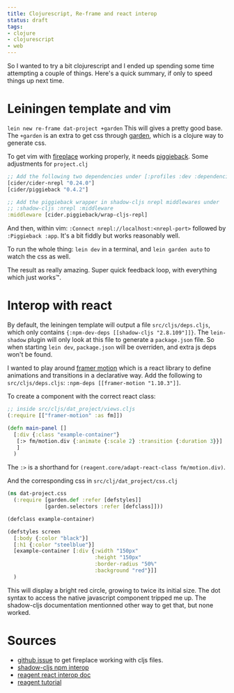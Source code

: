 ```yaml
---
title: Clojurescript, Re-frame and react interop
status: draft
tags:
- clojure
- clojurescript
- web
---
```


So I wanted to try a bit clojurescript and I ended up spending some time
attempting a couple of things. Here's a quick summary, if only to speed things
up next time.

# Leiningen template and vim

`lein new re-frame dat-project +garden`
This will gives a pretty good base. The `+garden` is an extra to get css through [garden](https://github.com/noprompt/garden), which is a clojure way to generate css.

To get vim with [fireplace](https://github.com/tpope/vim-fireplace) working properly, it needs [piggieback](https://github.com/nrepl/piggieback). Some adjustments for `project.clj`

```clojure
;; Add the following two dependencies under [:profiles :dev :dependencies]
[cider/cider-nrepl "0.24.0"]
[cider/piggieback "0.4.2"]

;; Add the piggieback wrapper in shadow-cljs nrepl middlewares under
;; :shadow-cljs :nrepl :middleware
:middleware [cider.piggieback/wrap-cljs-repl]
```

And then, within vim: `:Connect nrepl://localhost:<nrepl-port>` followed by
`:Piggieback :app`. It's a bit fiddly but works reasonably well.

To run the whole thing:
`lein dev` in a terminal, and `lein garden auto` to watch the css as well.

The result as really amazing. Super quick feedback loop, with everything which just works™.


# Interop with react
By default, the leiningen template will output a file `src/cljs/deps.cljs`, which only contains `{:npm-dev-deps [[shadow-cljs "2.8.109"]]}`. The `lein-shadow` plugin will only look at this file to generate a `package.json` file. So when starting `lein dev`, `package.json` will be overriden, and extra js deps won't be found.

I wanted to play around [framer motion](https://www.framer.com/motion/) which is a react library to define animations and transitions in a declarative way. Add the following to `src/cljs/deps.cljs`: `:npm-deps [[framer-motion "1.10.3"]]`.

To create a component with the correct react class:

```clojure
;; inside src/cljs/dat_project/views.cljs
(:require [["framer-motion" :as fm]])

(defn main-panel []
  [:div {:class "example-container"}
   [:> fm/motion.div {:animate {:scale 2} :transition {:duration 3}}]
   ]
  )
```

The `:>` is a shorthand for `(reagent.core/adapt-react-class fm/motion.div)`.

And the corresponding css in `src/clj/dat_project/css.clj`

```clojure
(ns dat-project.css
  (:require [garden.def :refer [defstyles]]
            [garden.selectors :refer [defclass]]))

(defclass example-container)

(defstyles screen
  [:body {:color "black"}]
  [:h1 {:color "steelblue"}]
  [example-container [:div {:width "150px"
                            :height "150px"
                            :border-radius "50%"
                            :background "red"}]]
  )
```

This will display a bright red circle, growing to twice its initial size. The
dot syntax to access the native javascript component tripped me up. The
shadow-cljs documentation mentionned other way to get that, but none worked.


# Sources

* [github issue](https://github.com/tpope/vim-fireplace/issues/322#issuecomment-417461929) to get fireplace working with cljs files.
* [shadow-cljs npm interop](https://shadow-cljs.github.io/docs/UsersGuide.html#_using_npm_packages)
* [reagent react interop doc](https://github.com/reagent-project/reagent/blob/master/doc/InteropWithReact.md)
* [reagent tutorial](https://purelyfunctional.tv/guide/reagent/)
